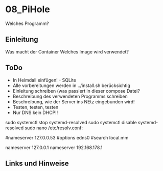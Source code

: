 
# 08_PiHole

Welches Programm?


## Einleitung

Was macht der Container
Welches Image wird verwendet?


## ToDo

* In Heimdall einfügen! - SQLite
* Alle vorbereitungen werden in ../install.sh berücksichtig
* Einleitung schreiben (was passiert in dieser compose Datei?
* Beschreibung des verwendeten Programms schreiben
* Beschreibung, wie der Server ins NEtz eingebunden wird!
* Testen, testen, testen
* Nur DNS kein DHCP!!

sudo systemctl stop systemd-resolved
sudo systemctl disable systemd-resolved
sudo nano /etc/resolv.conf:

  #nameserver 127.0.0.53
  #options edns0
  #search local.mm

  nameserver 127.0.0.1
  nameserver 192.168.178.1




## Links und Hinweise
